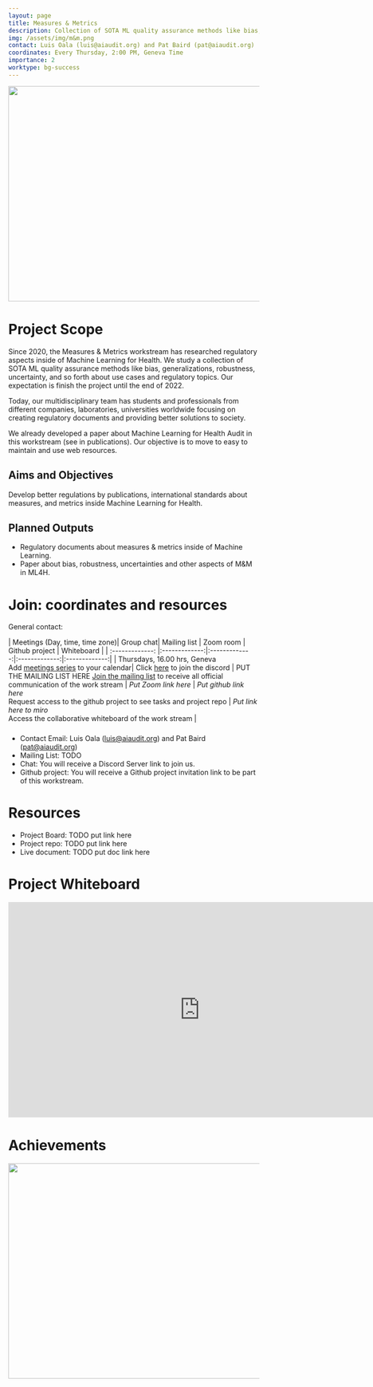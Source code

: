 ```yaml
---
layout: page
title: Measures & Metrics
description: Collection of SOTA ML quality assurance methods like bias, generalizations, robustness, uncertainty, and so forth about use cases and regulatory topics.
img: /assets/img/m&m.png
contact: Luis Oala (luis@aiaudit.org) and Pat Baird (pat@aiaudit.org)
coordinates: Every Thursday, 2:00 PM, Geneva Time
importance: 2
worktype: bg-success
---
```

<div class="row">
    <div class="col-sm mt-3 mt-md-0">
        <img class="img-fluid rounded z-depth-1" src="{{ '/assets/img/m&m.png' | relative_url }}" alt="" title="" width="768" height="432"/>
    </div>
</div>

# Project Scope
Since 2020, the Measures & Metrics workstream has researched regulatory aspects inside of Machine Learning for Health. We study a collection of SOTA ML quality assurance methods like bias, generalizations, robustness, uncertainty, and so forth about use cases and regulatory topics. Our expectation is finish the project until the end of 2022.

Today, our multidisciplinary team has students and professionals from different companies, laboratories, universities worldwide focusing on creating regulatory documents and providing better solutions to society.

We already developed a paper about Machine Learning for Health Audit in this workstream (see in publications). Our objective is to move to easy to maintain and use web resources.

## Aims and Objectives
Develop better regulations by publications, international standards about measures, and metrics inside Machine Learning for Health.

## Planned Outputs
* Regulatory documents about measures & metrics inside of Machine Learning.
* Paper about bias, robustness, uncertainties and other aspects of M&M in ML4H.

# Join: coordinates and resources
General contact: 

| Meetings (Day, time, time zone)| Group chat| Mailing list | Zoom room | Github project | Whiteboard |
| :-------------: |:-------------:|:-------------:|:-------------:|:-------------:|
| Thursdays, 16.00 hrs, Geneva <br/> Add [meetings series]() to your calendar| Click [here]() to join the discord | PUT THE MAILING LIST HERE [Join the mailing list]() to receive all official communication of the work stream | *Put Zoom link here* | *Put github link here* <br/> Request access to the github project to see tasks and project repo | *Put link here to miro* <br/> Access the collaborative whiteboard of the work stream |

### 
* Contact Email: Luis Oala (luis@aiaudit.org) and Pat Baird (pat@aiaudit.org)
* Mailing List: TODO
* Chat: You will receive a Discord Server link to join us.
* Github project: You will receive a Github project invitation link to be part of this workstream.

# Resources
* Project Board: TODO put link here
* Project repo: TODO put link here
* Live document: TODO put doc link here

# Project Whiteboard
<iframe width="768" height="432" src="https://miro.com/app/live-embed/o9J_lcP2rJI=/?moveToViewport=-1506,-828,4335,1987" frameBorder="0" scrolling="no" allowFullScreen></iframe>

# Achievements

<div class="row">
    <div class="col-sm mt-3 mt-md-0">
        <img class="img-fluid rounded z-depth-1" src="{{ '/assets/img/luis.png' | relative_url }}" alt="" title="Presentation of paper ML4H Auditing: From paper to practice at the Conference on Neural Information Processing System, December 2020" width="768" height="432"/>
    </div>
</div>
